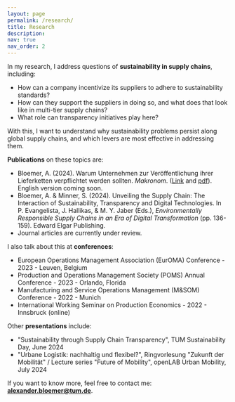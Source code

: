 ```yaml
---
layout: page
permalink: /research/
title: Research
description: 
nav: true
nav_order: 2
---
```


In my research, I address questions of **sustainability in supply chains**, including:
- How can a company incentivize its suppliers to adhere to sustainability standards?
- How can they support the suppliers in doing so, and what does that look like in multi-tier supply chains?
- What role can transparency initiatives play here?

With this, I want to understand why sustainability problems persist along global supply chains, and which levers are most effective in addressing them.

**Publications** on these topics are:
- Bloemer, A. (2024). Warum Unternehmen zur Veröffentlichung ihrer Lieferketten verpflichtet werden sollten. *Makronom*. ([Link](https://makronom.de/warum-unternehmen-zur-veroeffentlichung-ihrer-lieferketten-verpflichtet-werden-sollten-47164) and [pdf](../assets/pdf/2024_08_27_Warum_Unternehmen_zur_Veröffentlichung_ihrer_Lieferketten_verpflichtet_werden_sollten.pdf)). English version coming soon.
- Bloemer, A. & Minner, S. (2024). Unveiling the Supply Chain: The Interaction of Sustainability, Transparency and Digital Technologies. In P. Evangelista, J. Hallikas, & M. Y. Jaber (Eds.), *Environmentally Responsible Supply Chains in an Era of Digital Transformation* (pp. 136-159). Edward Elgar Publishing.
- Journal articles are currently under review.

I also talk about this at **conferences**:
- European Operations Management Association (EurOMA) Conference - 2023 - Leuven, Belgium
- Production and Operations Management Society (POMS) Annual Conference - 2023 - Orlando, Florida
- Manufacturing and Service Operations Management (M&SOM) Conference - 2022 - Munich
- International Working Seminar on Production Economics - 2022 - Innsbruck (online)

Other **presentations** include:
- "Sustainability through Supply Chain Transparency", TUM Sustainability Day, June 2024
- "Urbane Logistik: nachhaltig und flexibel?", Ringvorlesung "Zukunft der Mobilität" / Lecture series "Future of Mobility", openLAB Urban Mobility, July 2024

If you want to know more, feel free to contact me: **[alexander.bloemer@tum.de](mailto:alexander.bloemer@tum.de)**.